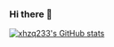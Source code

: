 ### Hi there 👋

<!--
**xhzq233/xhzq233** is a ✨ _special_ ✨ repository because its `README.md` (this file) appears on your GitHub profile.

Here are some ideas to get you started:

- 🔭 I’m currently working on ...
- 🌱 I’m currently learning ...
- 👯 I’m looking to collaborate on ...
- 🤔 I’m looking for help with ...
- 💬 Ask me about ...
- 📫 How to reach me: ...
- 😄 Pronouns: ...
- ⚡ Fun fact: ...
-->

[![xhzq233's GitHub stats](https://github-readme-stats.vercel.app/api?username=xhzq233)](https://github.com/anuraghazra/github-readme-stats)
